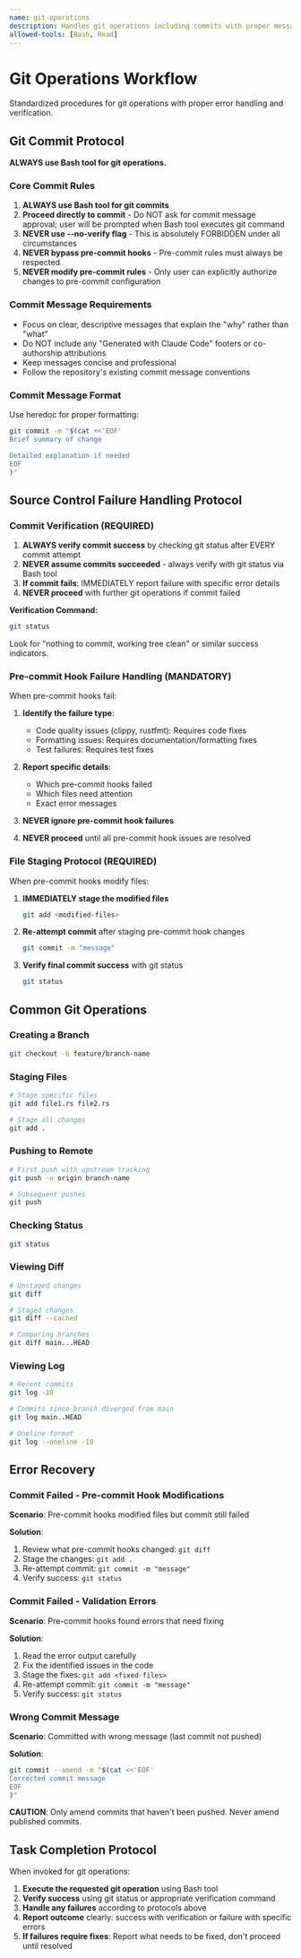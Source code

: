 ```yaml
---
name: git-operations
description: Handles git operations including commits with proper message format, branching, pushing, status checks, and pre-commit hook management. Enforces commit message conventions and verifies commit success. Use for git commit, push, branch, status, or when addressing commit failures.
allowed-tools: [Bash, Read]
---
```


# Git Operations Workflow

Standardized procedures for git operations with proper error handling and verification.

## Git Commit Protocol

**ALWAYS use Bash tool for git operations.**

### Core Commit Rules

1. **ALWAYS use Bash tool for git commits**
2. **Proceed directly to commit** - Do NOT ask for commit message approval; user will be prompted when Bash tool executes git command
3. **NEVER use --no-verify flag** - This is absolutely FORBIDDEN under all circumstances
4. **NEVER bypass pre-commit hooks** - Pre-commit rules must always be respected
5. **NEVER modify pre-commit rules** - Only user can explicitly authorize changes to pre-commit configuration

### Commit Message Requirements

- Focus on clear, descriptive messages that explain the "why" rather than "what"
- Do NOT include any "Generated with Claude Code" footers or co-authorship attributions
- Keep messages concise and professional
- Follow the repository's existing commit message conventions

### Commit Message Format

Use heredoc for proper formatting:

```bash
git commit -m "$(cat <<'EOF'
Brief summary of change

Detailed explanation if needed
EOF
)"
```

## Source Control Failure Handling Protocol

### Commit Verification (REQUIRED)

1. **ALWAYS verify commit success** by checking git status after EVERY commit attempt
2. **NEVER assume commits succeeded** - always verify with git status via Bash tool
3. **If commit fails**: IMMEDIATELY report failure with specific error details
4. **NEVER proceed** with further git operations if commit failed

**Verification Command:**
```bash
git status
```

Look for "nothing to commit, working tree clean" or similar success indicators.

### Pre-commit Hook Failure Handling (MANDATORY)

When pre-commit hooks fail:

1. **Identify the failure type**:
   - Code quality issues (clippy, rustfmt): Requires code fixes
   - Formatting issues: Requires documentation/formatting fixes
   - Test failures: Requires test fixes

2. **Report specific details**:
   - Which pre-commit hooks failed
   - Which files need attention
   - Exact error messages

3. **NEVER ignore pre-commit hook failures**
4. **NEVER proceed** until all pre-commit hook issues are resolved

### File Staging Protocol (REQUIRED)

When pre-commit hooks modify files:

1. **IMMEDIATELY stage the modified files**
   ```bash
   git add <modified-files>
   ```

2. **Re-attempt commit** after staging pre-commit hook changes
   ```bash
   git commit -m "message"
   ```

3. **Verify final commit success** with git status
   ```bash
   git status
   ```

## Common Git Operations

### Creating a Branch

```bash
git checkout -b feature/branch-name
```

### Staging Files

```bash
# Stage specific files
git add file1.rs file2.rs

# Stage all changes
git add .
```

### Pushing to Remote

```bash
# First push with upstream tracking
git push -u origin branch-name

# Subsequent pushes
git push
```

### Checking Status

```bash
git status
```

### Viewing Diff

```bash
# Unstaged changes
git diff

# Staged changes
git diff --cached

# Comparing branches
git diff main...HEAD
```

### Viewing Log

```bash
# Recent commits
git log -10

# Commits since branch diverged from main
git log main..HEAD

# Oneline format
git log --oneline -10
```

## Error Recovery

### Commit Failed - Pre-commit Hook Modifications

**Scenario**: Pre-commit hooks modified files but commit still failed

**Solution**:
1. Review what pre-commit hooks changed: `git diff`
2. Stage the changes: `git add .`
3. Re-attempt commit: `git commit -m "message"`
4. Verify success: `git status`

### Commit Failed - Validation Errors

**Scenario**: Pre-commit hooks found errors that need fixing

**Solution**:
1. Read the error output carefully
2. Fix the identified issues in the code
3. Stage the fixes: `git add <fixed-files>`
4. Re-attempt commit: `git commit -m "message"`
5. Verify success: `git status`

### Wrong Commit Message

**Scenario**: Committed with wrong message (last commit not pushed)

**Solution**:
```bash
git commit --amend -m "$(cat <<'EOF'
Corrected commit message
EOF
)"
```

**CAUTION**: Only amend commits that haven't been pushed. Never amend published commits.

## Task Completion Protocol

When invoked for git operations:

1. **Execute the requested git operation** using Bash tool
2. **Verify success** using git status or appropriate verification command
3. **Handle any failures** according to protocols above
4. **Report outcome** clearly: success with verification or failure with specific errors
5. **If failures require fixes**: Report what needs to be fixed, don't proceed until resolved
